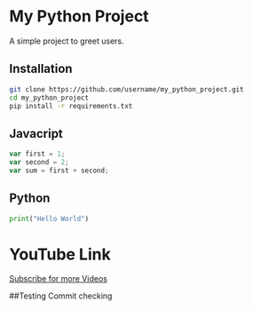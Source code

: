 # My Python Project
A simple project to greet users.

## Installation
```bash
git clone https://github.com/username/my_python_project.git
cd my_python_project
pip install -r requirements.txt
```

## Javacript
```javascript
var first = 1;
var second = 2;
var sum = first + second;
```

## Python
```python
print("Hello World")
```
# YouTube Link
[Subscribe for more Videos](https://www.youtube.com/@aiLearningSolutions)

##Testing Commit
checking

